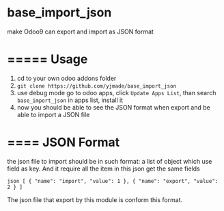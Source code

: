 # base_import_json
make Odoo9 can export and import as JSON format 

=====
Usage
=====
1. cd to your own odoo addons folder
2. ``git clone https://github.com/yjmade/base_import_json``
3. use debug mode go to odoo apps, click ``Update Apps List``, than search ``base_import_json`` in apps list, install it
4. now you should be able to see the JSON format when export and be able to import a JSON file

====
JSON Format
====

the json file to import should be in such format: a list of object which use field as key. And it require all the item in this json get the same fields

``json
[
  {
    "name": "import",
    "value": 1
  },
  {
    "name": "export",
    "value": 2
  }
]
``

The json file that export by this module is conform this format.

